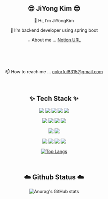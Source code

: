
<div align="center">

  <h2> 😎 JiYong Kim 😎 </h2>

👋 Hi, I’m JiYongKim

🌱 I’m backend developer using spring boot

<img src="https://github.com/JiYongKim-A/JiYongKim-A/assets/81874493/86849ddf-8c96-481a-b5cb-1a2f8aa9d1c6" width="2%" height="2%"> About me ... [Notion URL](https://private-possum-5a6.notion.site/7d047bf9b95d416da6e2835799d1df21?pvs=4)

📫 How to reach me ... colorful8315@gmail.com


 <br>
  
  <h2> ✨ Tech Stack ✨ </h2>

<img src="https://img.shields.io/badge/JAVA-007396?style=for-the-badge&logo=java&logoColor=white"> <img src="https://img.shields.io/badge/javascript-F7DF1E?style=for-the-badge&logo=javascript&logoColor=black"> <img src="https://img.shields.io/badge/html-E34F26?style=for-the-badge&logo=html5&logoColor=white"> <img src="https://img.shields.io/badge/css-1572B6?style=for-the-badge&logo=css3&logoColor=white"> <img src="https://img.shields.io/badge/bootstrap-7952B3?style=for-the-badge&logo=bootstrap&logoColor=white">


<img src="https://img.shields.io/badge/Spring-6DB33F?style=for-the-badge&logo=Spring&logoColor=white"> <img src="https://img.shields.io/badge/springboot-6DB33F?style=for-the-badge&logo=springboot&logoColor=white"> <img src="https://img.shields.io/badge/Node.js-43853D?style=for-the-badge&logo=node.js&logoColor=white"> <img src="https://img.shields.io/badge/express-000000?style=for-the-badge&logo=express&logoColor=white">


<img src="https://img.shields.io/badge/oracle-F80000?style=for-the-badge&logo=oracle&logoColor=white"> <img src="https://img.shields.io/badge/mysql-4479A1?style=for-the-badge&logo=mysql&logoColor=white">




<img src="https://img.shields.io/badge/github-181717?style=for-the-badge&logo=github&logoColor=white">  <img src="https://img.shields.io/badge/git-F05032?style=for-the-badge&logo=git&logoColor=white"> <img src="https://img.shields.io/badge/linux-FCC624?style=for-the-badge&logo=linux&logoColor=black"> <img src="https://img.shields.io/badge/apache tomcat-F8DC75?style=for-the-badge&logo=apachetomcat&logoColor=white">


  [![Top Langs](https://github-readme-stats.vercel.app/api/top-langs/?username=JiYongKim-A&layout=compact&hide=css&theme=dracula)](https://github.com/JiYongKim-A/github-readme-stats)
  

<br>
  
 
  <h2> ☁️ Github Status ☁️ </h2> 
  
![Anurag's GitHub stats](https://github-readme-stats.vercel.app/api?username=JiYongKim-A&show_icons=true&theme=radical)

<!---
JiYongKim-A/JiYongKim-A is a ✨ special ✨ repository because its `README.md` (this file) appears on your GitHub profile.
You can click the Preview link to take a look at your changes.
--->
  
</div>


